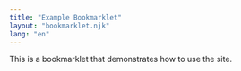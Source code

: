 ```yaml
---
title: "Example Bookmarklet"
layout: "bookmarklet.njk"
lang: "en"
---
```

This is a bookmarklet that demonstrates how to use the site.
